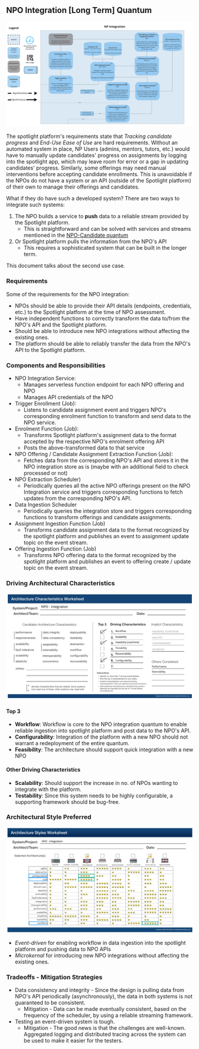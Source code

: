 ## NPO Integration [Long Term] Quantum

![Image](../diagrams/quanta/np-integration-quanta.jpg)

The spotlight platform's requirements state that _Tracking candidate progress_ and _End-Use Ease of Use_ are hard requirements. Without an automated system in place, NP Users (admins, mentors, tutors, etc.) would have to manually update candidates' progress on assignments by logging into the spotlight app, which may leave room for error or a gap in updating candidates' progress. Similarly, some offerings may need manual interventions before accepting candidate enrollments. This is unavoidable if the NPOs do not have a system or an API (outside of the Spotlight platform) of their own to manage their offerings and candidates.

What if they do have such a developed system? There are two ways to integrate such systems:

1. The NPO builds a service to **push** data to a reliable stream provided by the Spotlight platform.
   - This is straightforward and can be solved with services and streams mentioned in the [NPO-Candidate quantum](npo-candidate.md)
2. Or Spotlight platform pulls the information from the NPO's API
   - This requires a sophisticated system that can be built in the longer term.

This document talks about the second use case.

### Requirements

Some of the requirements for the NPO integration:

- NPOs should be able to provide their API details (endpoints, credentials, etc.) to the Spotlight platform at the time of NPO assessment.
- Have independent functions to correctly transform the data to/from the NPO's API and the Spotlight platform.
- Should be able to introduce new NPO integrations without affecting the existing ones.
- The platform should be able to reliably transfer the data from the NPO's API to the Spotlight platform.

### Components and Responsibilities

- NPO Integration Service:
  - Manages serverless function endpoint for each NPO offering and NPO
  - Manages API credentials of the NPO
- Trigger Enrollment (Job):
  - Listens to candidate assignment event and triggers NPO's corresponding enrolment function to transform and send data to the NPO service.
- Enrolment Function (Job):
  - Transforms Spotlight platform's assignment data to the format accepted by the respective NPO's enrolment offering API
  - Posts the above-transformed data to that service
- NPO Offering / Candidate Assignment Extraction Function (Job):
  - Fetches data from the corresponding NPO's API and stores it in the NPO integration store as is (maybe with an additional field to check processed or not)
- NPO Extraction Scheduler)
  - Periodically queries all the active NPO offerings present on the NPO Integration service and triggers corresponding functions to fetch updates from the corresponding NPO's API.
- Data Ingestion Scheduler
  - Periodically queries the integration store and triggers corresponding functions to transform offerings and candidate assignments.
- Assignment Ingestion Function (Job)
  - Transforms candidate assignment data to the format recognized by the spotlight platform and publishes an event to assignment update topic on the event stream.
- Offering Ingestion Function (Job)
  - Transforms NPO offering data to the format recognized by the spotlight platform and publishes an event to offering create / update topic on the event stream.

### Driving Architectural Characteristics

![Image](../images/npo-integration-quantum-worksheet.jpg)

#### Top 3

- **Workflow**: Workflow is core to the NPO integration quantum to enable reliable ingestion into spotlight platform and post data to the NPO's API.
- **Configurability**: Integration of the platform with a new NPO should not warrant a redeployment of the entire quantum.
- **Feasibility**: The architecture should support quick integration with a new NPO

#### Other Driving Characteristics

- **Scalability**: Should support the increase in no. of NPOs wanting to integrate with the platform.
- **Testability**: Since this system needs to be highly configurable, a supporting framework should be bug-free.

### Architectural Style Preferred
![Image](../images/np-integration-quantum-style-worksheet.jpg)
- _Event-driven_ for enabling workflow in data ingestion into the spotlight platform and pushing data to NPO APIs
- _Microkernal_ for introducing new NPO integrations without affecting the existing ones.

### Tradeoffs - Mitigation Strategies

- Data consistency and integrity - Since the design is pulling data from NPO's API periodically (asynchronously), the data in both systems is not guaranteed to be consistent.
  - Mitigation - Data can be made eventually consistent, based on the frequency of the scheduler, by using a reliable streaming framework.
- Testing an event-driven system is tough.
  - Mitigation - The good news is that the challenges are well-known. Aggregated logging and distributed tracing across the system can be used to make it easier for the testers.
